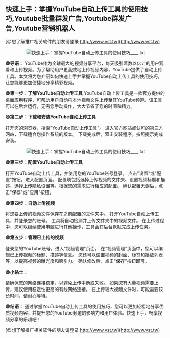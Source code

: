 ## **快速上手：掌握YouTube自动上传工具的使用技巧,Youtube批量群发广告,Youtube群发广告,Youtube营销机器人**

[😍想了解推广相关软件的朋友请登录 http://www.vst.tw](http://www.vst.tw)

 <center><img src="https://vst.tw/MP4/tuiguang/png/3.png" alt="快速上手：掌握YouTube自动上传工具的使用技巧____.txt"></center>

**😄导语：**
YouTube作为全球最大的视频分享平台，每天吸引着数以亿计的用户观看和上传视频。为了帮助用户更高效地上传视频内容，YouTube提供了自动上传工具。本文将为您介绍如何快速上手并掌握YouTube自动上传工具的使用技巧，让您能够更加便捷地分享精彩视频。

**😄第一步：了解YouTube自动上传工具**
YouTube自动上传工具是一款官方提供的桌面应用程序，可帮助用户自动将本地视频文件上传至其YouTube频道。该工具可以在后台运行，无需您手动操作，大大节省了您的时间和精力。

**😄第二步：下载和安装YouTube自动上传工具**

打开您的浏览器，搜索"YouTube自动上传工具"。
进入官方网站或认可的第三方网站，下载适合您操作系统的版本。
下载完成后，双击安装程序，按照提示完成安装。

 <center><img src="https://vst.tw/MP4/tuiguang/png/1.png" alt="快速上手：掌握YouTube自动上传工具的使用技巧____.txt"></center>

**😄第三步：配置YouTube自动上传工具**

打开YouTube自动上传工具，并使用您的YouTube账号登录。
点击"设置"或"配置"按钮，进入配置页面。
配置项包括选择上传视频的文件夹、设置视频标题和描述、选择上传隐私设置等。根据您的需求进行相应的配置。
确认配置无误后，点击"保存"或"应用"按钮。

**😄第四步：自动上传视频**

将您要上传的视频文件保存在之前配置的文件夹中。
打开YouTube自动上传工具，并登录您的账号。
工具将自动检测并上传文件夹中的视频文件。
在上传过程中，您可以继续使用电脑进行其他操作，工具会在后台默默完成上传任务。

**😄第五步：管理已上传的视频**

登录您的YouTube账号，进入"视频管理"页面。
在"视频管理"页面中，您可以编辑已上传视频的标题、描述等信息。
您还可以设置视频的封面、标签和播放列表等，以提高视频的曝光度和吸引力。
确认修改后，点击"保存"按钮即可。

**😄小贴士：**

请确保您的网络连接稳定，以避免上传中断或失败。
如果您有大量视频需要上传，建议使用稳定性更高的有线网络连接。
在上传较大视频文件时，可能需要较长时间，请耐心等待。

**😄结语：**
通过掌握YouTube自动上传工具的使用技巧，您可以更加轻松地分享优质视频内容，并提升您的YouTube频道的影响力和用户体验。快速上手，畅享视频分享的乐趣吧！

[😍想了解推广相关软件的朋友请登录 http://www.vst.tw](http://www.vst.tw)



